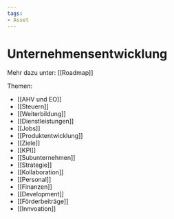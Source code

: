 ```yaml
---
tags:
- Asset
---
```

# Unternehmensentwicklung

Mehr dazu unter: [[Roadmap]]

Themen:

* [[AHV und EO]]
* [[Steuern]]
* [[Weiterbildung]]
* [[Dienstleistungen]]
* [[Jobs]]
* [[Produktentwicklung]]
* [[Ziele]]
* [[KPI]]
* [[Subunternehmen]]
* [[Strategie]]
* [[Kollaboration]]
* [[Personal]]
* [[Finanzen]]
* [[Development]]
* [[Förderbeiträge]]
* [[Innvoation]]